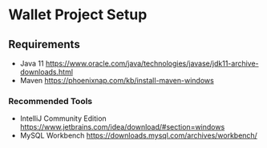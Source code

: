 # Wallet Project Setup

## Requirements

* Java 11 https://www.oracle.com/java/technologies/javase/jdk11-archive-downloads.html
* Maven https://phoenixnap.com/kb/install-maven-windows

### Recommended Tools

* IntelliJ Community Edition https://www.jetbrains.com/idea/download/#section=windows
* MySQL Workbench https://downloads.mysql.com/archives/workbench/
